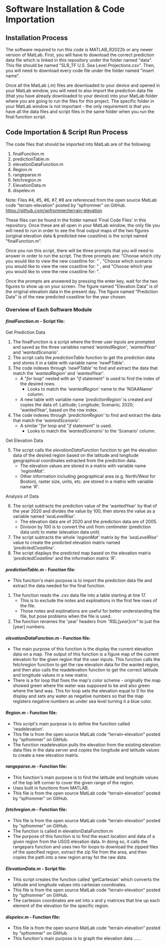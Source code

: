 # Software Installation & Code Importation
## Installation Process

The software required to run this code is MATLAB_R2022b or any newer version of MatLab. First, you will have to download the correct prediction data file which is linked in this repository under the folder named "data". This file should be named "SLR_TF U.S. Sea Level Projections.csv". Then, you will need to download every code file under the folder named "insert name".

Once all the MatLab (*.m*) files are downloaded to your device and opened in your MatLab window, you will need to also import the prediction data file (that you have already downloaded to your device) into your MatLab folder where you are going to run the files for this project. The specific folder in your MatLab window is not important - the only requirement is that you have all the data files and script files in the same folder when you run the final function script. 

## Code Importation & Script Run Process

The code files that should be imported into MatLab are of the following: 
1. finalFunction.m
2. predictionTable.m
3. elevationDataFunction.m
4. Region.m 
5. rangeparse.m
6. fetchregion.m
7. ElevationData.m
8. dispelev.m

Note: Files #4, #5, #6, #7, #8 are referenced from the open source MatLab code “terrain-elevation” posted by “spfrommer” on GitHub.
https://github.com/spfrommer/terrain-elevation


These files can be found in the folder named 'Final Code Files' in this repository. Once these are all open in your MatLab window, the only file you will need to run in order to see the final output maps of the two figures (original elevation data & predicted new coastline) is the script named "finalFunction.m". 

Once you run this script, there will be three prompts that you will need to answer in order to run the script. The three prompts are: "Choose which city you would like to view the new coastline for: " , "Choose which scenario you would like to view the new coastline for: " , and "Choose which year you would like to view the new coastline for: ". 

Once the prompts are answered by pressing the enter key, wait for the two figures to show up on your screen. The figure named "Elevation Data" is of the original elevatoin data in the present day. The figure named "Prediction Data" is of the new predicted coastline for the year chosen. 


### Overview of Each Software Module

#### *finalFunction.m* - Script file:

Get Prediction Data

  1. The finalFunction is a script where the three user inputs are prompted and saved as the three variables named *'wantedRegion'*, *'wantedYear'* and *'wantedScenario'*. 
  2. The script calls the *predictionTable* function to get the prediction data and stores it in a table with variable name *'newPTable'*. 
  3. The code indexes through *'newPTable'* to find and extract the data that match the *'wantedRegion'* and *'wantedYear'*.
      - A "_for_ loop" nested with an "_if_ statement" is used to find the index of the desired rows.
        - Looks to match the *'wantedRegion'* name to the 'NOAAName' column.
      - A new table with variable name *'predictionRegion'* is created and copies the data of: Latitude; Longitude; Scenario; 2020; 'wantedYear', based on the row index. 
  4. The code indexes through *'predictionRegion'* to find and extract the data that match the *'wantedScenario'*.
      - A similar "_for_ loop and "_if_ statement" is used.
        - Looks to match the *'wantedScenario'* to the 'Scenario' column.

Get Elevation Data

  5. The script calls the *elevationDataFunction* function to get the elevation data of the desired region based on the latitude and longitude geographical coordinates extracted from the prediction data.
      - The elevation values are stored in a matrix with variable name *'regionMat'*.
      - Other information including geographical area (e.g. North/West for Boston), raster size, units, etc. are stored in a matrix with variable name *'R'*.
      
Analysis of Data
      
  6. The script subtracts the prediction value of the 'wantedYear' by that of the year 2020 and divides the value by 100, then stores the value as a variable named *'seaLevelRise'*.
       - The elevation data are of 2020 and the prediction data are of 2005.
       - Division by 100 is to convert the unit from centimeter (prediction data unit) to meter (elevation data unit).
  7. The script subtracts the whole *'regionMat'* matrix by the *'seaLevelRise'* value to create the predicted elevation matrix named *'predictedCoastline'*.
  8. The script displays the predicted map based on the elevation matrix *'predictedCoastline'* and the information matrix *'R'*.

#### *predictionTable.m* - Function file: 

- This function's main purpose is to import the prediction data file and extract the data needed for the final function.
1. The function reads the _.csv_ data file into a table starting at line 17.
     - This is to exclude the notes and explinations in the first few rows of the file.
     - Those notes and explinations are useful for better understanding the file, but pose problems when the file is used.
2. The function renames the 'year' headers from _"RSL[year]_cm_"_ to just the [year] numbers.

#### *elevationDataFunction.m* - Function file: 

- The main purpose of this function is the display the current elevation data on a map. The output of this function is a figure map of the current elevatoin for the given region that the user inputs. This function calls the fetchregion function to get the raw elevatoin data for the wanted region, and then also calls the readelevation function to get the correct latitude and longitude values in a new matrix. 
- There is a for loop that fixes the map's color scheme - originally the map showed green where the water was supposed to be and also green where the land was. This for loop sets the elevation equal to 0 for the display and sets any water as negative numbers so that the map registers negative numbers as under sea level turning it a blue color. 

#### *Region.m* - Function file: 

- This script's main purpose is to define the function called 'readelevation'. 
- This file is from the open source MatLab code “terrain-elevation” posted by “spfrommer” on GitHub.
- The function readelevation pulls the elevation from the existing elevation data files in the data server and copies the longitude and latitude values to create a new elevation matrix. 

#### *rangeparse.m* - Function file: 

- This function's main purpose is to find the latitude and longitude values of the top left corner to cover the given range of the region. 
- Uses bulit in functions from MATLAB.
- This file is from the open source MatLab code “terrain-elevation” posted by “spfrommer” on GitHub.

#### *fetchregion.m* - Function file: 

- This file is from the open source MatLab code “terrain-elevation” posted by “spfrommer” on GitHub.
- The function is called in elevationDataFunction.m 
- The purpose of this function is to find the exact location and data of a given region from the USGS elevation data. In doing so, it calls the rangepars function and uses two for loops to download the zipped files of the specified region, extract the zip file from the area, and then copies the path into a new region array for the raw data. 

#### *ElevationData.m* - Script file: 

- This script creates the function called 'getCartesian' which converts the latitude and longitude values into cartesian coordinates. 
- This file is from the open source MatLab code “terrain-elevation” posted by “spfrommer” on GitHub.
- The cartesion coordinates are set into x and y matrices that line up each element of the elevation for the specific region. 

#### *dispelev.m* - Function file: 

- This file is from the open source MatLab code “terrain-elevation” posted by “spfrommer” on GitHub.
- This function's main purpose is to graph the elevation data ......



